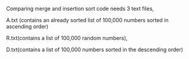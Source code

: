 Comparing merge and insertion sort code needs 3 text files, 

A.txt (contains an already sorted list of 100,000 numbers sorted in ascending order)

R.txt(contains a list of 100,000 random numbers),

D.txt(contains a list of 100,000 numbers sorted in the descending order)
